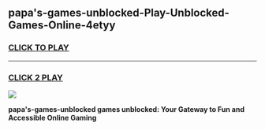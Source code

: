 
## papa's-games-unblocked-Play-Unblocked-Games-Online-4etyy
<h3>
<a href="https://premium76.site?title=papa's-games-unblocked&ref=24A">CLICK TO PLAY</a></h3>
<hr>

<h3>
<a href="https://premium76.site?title=papa's-games-unblocked&ref=24A">CLICK 2 PLAY</a>
  
</h3>

<a href="https://premium76.site?title=papa's-games-unblocked&ref=24A"><img src="https://clearcache.store/games.png"></a>


**papa's-games-unblocked games unblocked: Your Gateway to Fun and Accessible Online Gaming**
